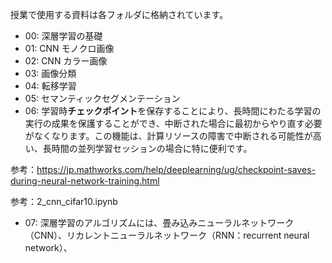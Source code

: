 授業で使用する資料は各フォルダに格納されています。
* 00: 深層学習の基礎
* 01: CNN モノクロ画像
* 02: CNN カラー画像
* 03: 画像分類
* 04: 転移学習
* 05: セマンティックセグメンテーション
* 06: 学習時**チェックポイント**を保存することにより、長時間にわたる学習の実行の成果を保護することができ、中断された場合に最初からやり直す必要がなくなります。この機能は、計算リソースの障害で中断される可能性が高い、長時間の並列学習セッションの場合に特に便利です。

参考：https://jp.mathworks.com/help/deeplearning/ug/checkpoint-saves-during-neural-network-training.html

参考：2_cnn_cifar10.ipynb

* 07: 深層学習のアルゴリズムには、畳み込みニューラルネットワーク（CNN）、リカレントニューラルネットワーク（RNN：recurrent neural network）、
